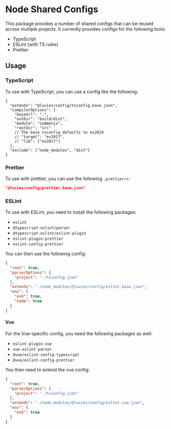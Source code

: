 # Node Shared Configs

This package provides a number of shared configs that can be reused across multiple projects. It currently provides configs for the following tools:

- TypeScript
- ESLint (with TS rules)
- Prettier

## Usage

### TypeScript

To use with TypeScript, you can use a config like the following:

```jsonc
{
  "extends": "@luvies/config/tsconfig.base.json",
  "compilerOptions": {
    "baseUrl": ".",
    "outDir": "build/dist",
    "module": "commonjs",
    "rootDir": "src"
    // The base tsconfig defaults to es2018
    // "target": "es2017",
    // "lib": ["es2017"]
  },
  "exclude": ["node_modules", "dist"]
}
```

### Prettier

To use with prettier, you can use the following `.prettierrc`:

```json
"@luvies/config/prettier.base.json"
```

### ESLint

To use with ESLint, you need to install the following packages:

- `eslint`
- `@typescript-eslint/parser`
- `@typescript-eslint/eslint-plugin`
- `eslint-plugin-prettier`
- `eslint-config-prettier`

You can then use the following config:

```json
{
  "root": true,
  "parserOptions": {
    "project": "./tsconfig.json"
  },
  "extends": "./node_modules/@luvies/config/eslint.base.json",
  "env": {
    "es6": true,
    "node": true
  }
}
```

#### Vue

For the Vue-specific config, you need the following packages as well:

- `eslint-plugin-vue`
- `vue-eslint-parser`
- `@vue/eslint-config-typescript`
- `@vue/eslint-config-prettier`

You then need to extend the vue config:

```json
{
  "root": true,
  "parserOptions": {
    "project": "./tsconfig.json"
  },
  "extends": "./node_modules/@luvies/config/eslint.vue.json",
  "env": {
    "es6": true
  }
}
```
